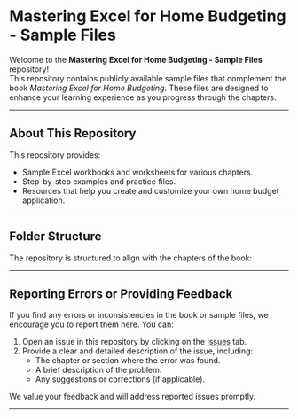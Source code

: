 # Mastering Excel for Home Budgeting - Sample Files

Welcome to the **Mastering Excel for Home Budgeting - Sample Files** repository!  
This repository contains publicly available sample files that complement the book *Mastering Excel for Home Budgeting*. These files are designed to enhance your learning experience as you progress through the chapters.

---

## **About This Repository**

This repository provides:
- Sample Excel workbooks and worksheets for various chapters.
- Step-by-step examples and practice files.
- Resources that help you create and customize your own home budget application.

---

## **Folder Structure**

The repository is structured to align with the chapters of the book:

---

## **Reporting Errors or Providing Feedback**
If you find any errors or inconsistencies in the book or sample files, we encourage you to report them here. You can:

1. Open an issue in this repository by clicking on the [Issues](https://github.com/TomP60/Mastering-Excel-for-Home-Budgeting-Samples/issues) tab.
2. Provide a clear and detailed description of the issue, including:
   - The chapter or section where the error was found.
   - A brief description of the problem.
   - Any suggestions or corrections (if applicable).

We value your feedback and will address reported issues promptly.

---